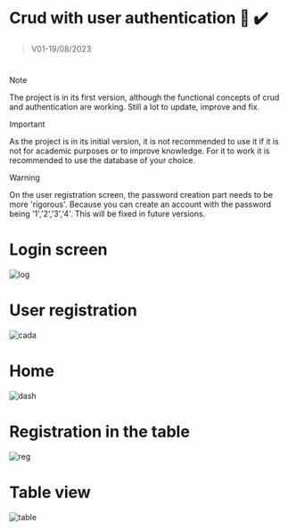 # Crud with user authentication 📙 ✔️
> V01-19/08/2023
#
> [!NOTE]
>The project is in its first version, although the functional concepts of crud and authentication are working. Still a lot to update, improve and fix.

> [!IMPORTANT]
>As the project is in its initial version, it is not recommended to use it if it is not for academic purposes or to improve knowledge. For it to work it is recommended to use the database of your choice.

> [!WARNING]
> On the user registration screen, the password creation part needs to be more 'rigorous'. Because you can create an account with the password being '1','2','3','4'. This will be fixed in future versions.
#
# Login screen
![log](https://github.com/GustavoVitorS/CRUD-WITH-AUTH/assets/94203956/c1dcc363-3911-457d-b25e-6190b2064d3a)
#
# User registration
![cada](https://github.com/GustavoVitorS/CRUD-WITH-AUTH/assets/94203956/e357b7de-4e9f-449c-9756-22f9eb0e9d58)
#
# Home
![dash](https://github.com/GustavoVitorS/CRUD-WITH-AUTH/assets/94203956/79573b80-95b8-4a8e-8dd2-207a217771de)
#
# Registration in the table
![reg](https://github.com/GustavoVitorS/CRUD-WITH-AUTH/assets/94203956/70086c98-9b2f-4600-8eb7-8d0ffa2731de)
#
# Table view
![table](https://github.com/GustavoVitorS/CRUD-WITH-AUTH/assets/94203956/48a81b54-5ce6-43b0-b0d4-2a9051d45864)
#
